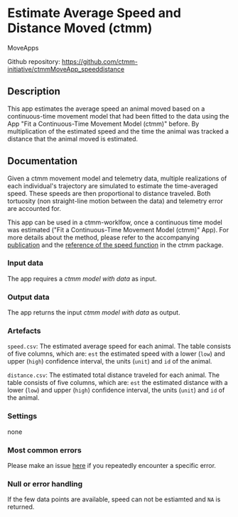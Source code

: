 # Estimate Average Speed and Distance Moved (ctmm)

MoveApps

Github repository: https://github.com/ctmm-initiative/ctmmMoveApp_speeddistance

## Description
This app estimates the average speed an animal moved based on a continuous-time movement model that had been fitted to the data using the App "Fit a Continuous-Time Movement Model (ctmm)" before. By multiplication of the estimated speed and the time the animal was tracked a distance that the animal moved is estimated.

## Documentation
Given a ctmm movement model and telemetry data, multiple realizations of each individual's trajectory are simulated to estimate the time-averaged speed. These speeds are then proportional to distance traveled. Both tortuosity (non straight-line motion between the data) and telemetry error are accounted for.

This app can be used in a ctmm-worklfow, once a continuous time model was estimated ("Fit a Continuous-Time Movement Model (ctmm)" App). For more details about the method, please refer to the accompanying [publication](https://movementecologyjournal.biomedcentral.com/articles/10.1186/s40462-019-0177-1) and the [reference of the speed function](https://rdrr.io/cran/ctmm/man/speed.html) in the ctmm package. 

### Input data
The app requires a *ctmm model with data* as input. 

### Output data
The app returns the input *ctmm model with data* as output. 

### Artefacts

`speed.csv`: The estimated average speed for each animal. The table consists of five columns, which are: `est` the estimated speed with a lower (`low`) and upper (`high`) confidence interval, the units (`unit`) and `id` of the animal. 

`distance.csv`: The estimated total distance traveled for each animal. The table consists of five columns, which are: `est` the estimated distance with a lower (`low`) and upper (`high`) confidence interval, the units (`unit`) and `id` of the animal. 


### Settings 
none

### Most common errors
Please make an issue [here](https://github.com/ctmm-initiative/ctmmMoveApp_speeddistance/issues) if you repeatedly encounter a specific error.

### Null or error handling
If the few data points are available, speed can not be estiamted and `NA` is returned. 
